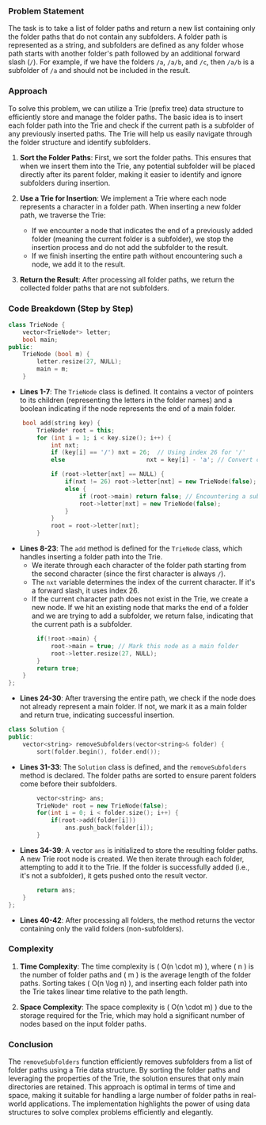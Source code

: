 
### Problem Statement
The task is to take a list of folder paths and return a new list containing only the folder paths that do not contain any subfolders. A folder path is represented as a string, and subfolders are defined as any folder whose path starts with another folder's path followed by an additional forward slash (`/`). For example, if we have the folders `/a`, `/a/b`, and `/c`, then `/a/b` is a subfolder of `/a` and should not be included in the result.

### Approach
To solve this problem, we can utilize a Trie (prefix tree) data structure to efficiently store and manage the folder paths. The basic idea is to insert each folder path into the Trie and check if the current path is a subfolder of any previously inserted paths. The Trie will help us easily navigate through the folder structure and identify subfolders.

1. **Sort the Folder Paths**: First, we sort the folder paths. This ensures that when we insert them into the Trie, any potential subfolder will be placed directly after its parent folder, making it easier to identify and ignore subfolders during insertion.

2. **Use a Trie for Insertion**: We implement a Trie where each node represents a character in a folder path. When inserting a new folder path, we traverse the Trie:
   - If we encounter a node that indicates the end of a previously added folder (meaning the current folder is a subfolder), we stop the insertion process and do not add the subfolder to the result.
   - If we finish inserting the entire path without encountering such a node, we add it to the result.

3. **Return the Result**: After processing all folder paths, we return the collected folder paths that are not subfolders.

### Code Breakdown (Step by Step)

```cpp
class TrieNode {
    vector<TrieNode*> letter;
    bool main;
public:
    TrieNode (bool m) {
        letter.resize(27, NULL);
        main = m;
    }
```
- **Lines 1-7**: The `TrieNode` class is defined. It contains a vector of pointers to its children (representing the letters in the folder names) and a boolean indicating if the node represents the end of a main folder.

```cpp
    bool add(string key) {
        TrieNode* root = this;
        for (int i = 1; i < key.size(); i++) {
            int nxt;
            if (key[i] == '/') nxt = 26;  // Using index 26 for '/'
            else                       nxt = key[i] - 'a'; // Convert char to index

            if (root->letter[nxt] == NULL) {
                if(nxt != 26) root->letter[nxt] = new TrieNode(false);
                else {
                    if (root->main) return false; // Encountering a subfolder
                    root->letter[nxt] = new TrieNode(false);
                }
            }
            root = root->letter[nxt];
        }
```
- **Lines 8-23**: The `add` method is defined for the `TrieNode` class, which handles inserting a folder path into the Trie.
  - We iterate through each character of the folder path starting from the second character (since the first character is always `/`).
  - The `nxt` variable determines the index of the current character. If it's a forward slash, it uses index 26.
  - If the current character path does not exist in the Trie, we create a new node. If we hit an existing node that marks the end of a folder and we are trying to add a subfolder, we return false, indicating that the current path is a subfolder.

```cpp
        if(!root->main) {
            root->main = true; // Mark this node as a main folder
            root->letter.resize(27, NULL);
        }
        return true;
    }
};
```
- **Lines 24-30**: After traversing the entire path, we check if the node does not already represent a main folder. If not, we mark it as a main folder and return true, indicating successful insertion.

```cpp
class Solution {
public:
    vector<string> removeSubfolders(vector<string>& folder) {
        sort(folder.begin(), folder.end());
```
- **Lines 31-33**: The `Solution` class is defined, and the `removeSubfolders` method is declared. The folder paths are sorted to ensure parent folders come before their subfolders.

```cpp
        vector<string> ans;
        TrieNode* root = new TrieNode(false);
        for(int i = 0; i < folder.size(); i++) {
            if(root->add(folder[i]))
                ans.push_back(folder[i]);
        }
```
- **Lines 34-39**: A vector `ans` is initialized to store the resulting folder paths. A new Trie root node is created. We then iterate through each folder, attempting to add it to the Trie. If the folder is successfully added (i.e., it's not a subfolder), it gets pushed onto the result vector.

```cpp
        return ans;
    }
};
```
- **Lines 40-42**: After processing all folders, the method returns the vector containing only the valid folders (non-subfolders).

### Complexity
1. **Time Complexity**: The time complexity is \( O(n \cdot m) \), where \( n \) is the number of folder paths and \( m \) is the average length of the folder paths. Sorting takes \( O(n \log n) \), and inserting each folder path into the Trie takes linear time relative to the path length.

2. **Space Complexity**: The space complexity is \( O(n \cdot m) \) due to the storage required for the Trie, which may hold a significant number of nodes based on the input folder paths.

### Conclusion
The `removeSubfolders` function efficiently removes subfolders from a list of folder paths using a Trie data structure. By sorting the folder paths and leveraging the properties of the Trie, the solution ensures that only main directories are retained. This approach is optimal in terms of time and space, making it suitable for handling a large number of folder paths in real-world applications. The implementation highlights the power of using data structures to solve complex problems efficiently and elegantly.